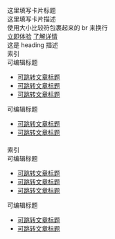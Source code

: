<div class="detail-readme-box">
    <!-- 顶部卡片 -->
    <div class="introduce-box">
        <div class="title">这里填写卡片标题</div>
        <div class="desc">
            这里填写卡片描述<br>
            使用大小比较符包裹起来的 br 来换行
        </div>
        <div class="btn-group">
            <a href="#" class="btn">立即体验</a>
            <a href="#" class="btn">了解详情</a>
        </div>
    </div>
    <!-- heading描述 -->
    <div class="heading">这是 heading 描述</div>
    <div class="link-box-list">
        <!-- 这里填写左侧栏的内容 -->
        <div class="left-col">
            <div class="link-box">
                <div class="index">索引</div>
                <div class="link-title">可编辑标题</div>
                <ul class="link-content">
                    <li><a href="#">可跳转文章标题</a></li>
                    <li><a href="#">可跳转文章标题</a></li>
                    <li><a href="#">可跳转文章标题</a></li>
                </ul>
                <div class="link-title">可编辑标题</div>
                <ul class="link-content">
                    <li><a href="#">可跳转文章标题</a></li>
                    <li><a href="#">可跳转文章标题</a></li>
                </ul>
            </div>
        </div>
        <div class="seperate"></div>
        <!-- 这里填写右侧栏的内容，style="margin-top: 20px" 表示右侧栏向下移动了 20px 的高度，可以修改 -->
        <div class="right-col" style="margin-top: 20px;">
            <div class="link-box">
                <div class="index">索引</div>
                <div class="link-title">可编辑标题</div>
                <ul class="link-content">
                    <li><a href="#">可跳转文章标题</a></li>
                    <li><a href="#">可跳转文章标题</a></li>
                    <li><a href="#">可跳转文章标题</a></li>
                </ul>
                <div class="link-title">可编辑标题</div>
                <ul class="link-content">
                    <li><a href="#">可跳转文章标题</a></li>
                    <li><a href="#">可跳转文章标题</a></li>
                </ul>
            </div>
        </div>
    </div>
</div>